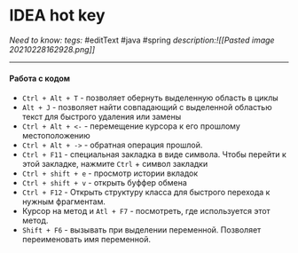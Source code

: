 # IDEA hot key
*Need to know:*
*tegs:* #editText #java #spring 
*description:![[Pasted image 20210228162928.png]]*

---
#### Работа с кодом
- `Ctrl + Alt + T` - позволяет обернуть выделенную область в циклы
- `Alt + J` - позволяет найти совпадающий с выделенной областью текст для быстрого удаления или замены
- `Ctrl + Alt + <-` - перемещение курсора к его прошлому местоположению
- `Ctrl + Alt + ->` - обратная операция прошлой.
- `Ctrl + F11` - специальная закладка в виде символа. Чтобы перейти к этой закладке, нажмите `Ctrl` + символ закладки
- `Ctrl + shift + e` - просмотр истории вкладок
- `Ctrl + shift + v` - открыть буффер обмена
- `Ctrl + F12` - Открыть структуру класса для быстрого перехода к нужным фрагментам.
- Курсор на метод и `Atl + F7` - посмотреть, где используется этот метод.
- `Shift + F6` - вызывать при выделении переменной. Позволяет переименовать имя переменной.
